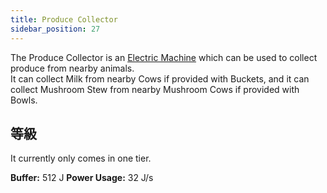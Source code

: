 ```yaml
---
title: Produce Collector
sidebar_position: 27
---
```


The Produce Collector is an [Electric Machine](../Electric-Machines.md) which can be used to collect produce from nearby animals.  
It can collect Milk from nearby Cows if provided with Buckets, and it can collect Mushroom Stew from nearby Mushroom Cows if provided with Bowls.

## 等級

It currently only comes in one tier.

**Buffer:** 512 J **Power Usage:** 32 J/s
